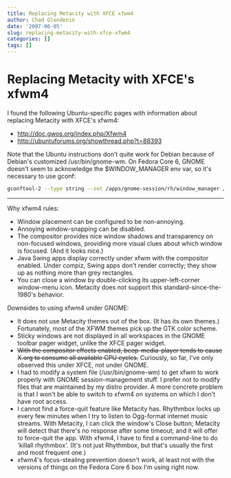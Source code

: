 ```yaml
---
title: Replacing Metacity with XFCE xfwm4
author: Chad Glendenin
date: '2007-06-05'
slug: replacing-metacity-with-xfce-xfwm4
categories: []
tags: []
---
```


# Replacing Metacity with XFCE's xfwm4

I found the following Ubuntu-specific pages with information about replacing Metacity with XFCE's xfwm4:

* http://doc.gwos.org/index.php/Xfwm4
* http://ubuntuforums.org/showthread.php?t=88393

Note that the Ubuntu instructions don't quite work for Debian because of Debian's customized /usr/bin/gnome-wm. On Fedora Core 6, GNOME doesn't seem to acknowledge the $WINDOW_MANAGER env var, so it's necessary to use gconf:

```sh
gconftool-2 --type string --set /apps/gnome-session/rh/window_manager /usr/bin/xfwm4
```

---

Why xfwm4 rules:

* Window placement can be configured to be non-annoying.
* Annoying window-snapping can be disabled.
* The compositor provides nice window shadows and transparency on non-focused windows, providing more visual clues about which window is focused. (And it looks nice.)
* Java Swing apps display correctly under xfwm with the compositor enabled. Under compiz, Swing apps don't render correctly; they show up as nothing more than grey rectangles.
* You can close a window by double-clicking its upper-left-corner window-menu icon. Metacity does not support this standard-since-the-1980's behavior.

 Downsides to using xfwm4 under GNOME:

* It does not use Metacity themes out of the box. (It has its own themes.) Fortunately, most of the XFWM themes pick up the GTK color scheme.
* Sticky windows are not displayed in all workspaces in the GNOME toolbar pager widget, unlike the XFCE pager widget.
* ~~With the compositor effects enabled, beep-media-player tends to cause X.org to consume all available CPU cycles.~~ Curiously, so far, I've only observed this under XFCE, not under GNOME.
* I had to modify a system file (/usr/bin/gnome-wm) to get xfwm to work properly with GNOME session-management stuff. I prefer not to modify files that are maintained by my distro provider. A more concrete problem is that I won't be able to switch to xfwm4 on systems on which I don't have root access.
* I cannot find a force-quit feature like Metacity has. Rhythmbox locks up every few minutes when I try to listen to Ogg-format internet music streams. With Metacity, I can click the window's Close button; Metacity will detect that there's no response after some timeout; and it will offer to force-quit the app. With xfwm4, I have to find a command-line to do 'killall rhythmbox'. (It's not just Rhythmbox, but that's usually the first and most frequent one.)
* xfwm4's focus-stealing prevention doesn't work, at least not with the versions of things on the Fedora Core 6 box I'm using right now.
